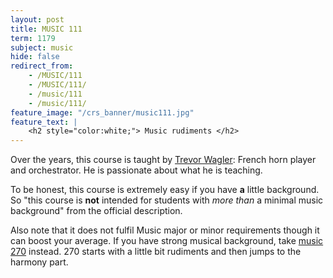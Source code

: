 ```yaml
---
layout: post
title: MUSIC 111
term: 1179
subject: music
hide: false
redirect_from:
    - /MUSIC/111
    - /MUSIC/111/
    - /music/111
    - /music/111/
feature_image: "/crs_banner/music111.jpg"
feature_text: |
    <h2 style="color:white;"> Music rudiments </h2>
---
```


Over the years, this course is taught by [Trevor Wagler](https://www.trevorwagler.com/): French horn player and orchestrator. He is passionate about what he is teaching.

To be honest, this course is extremely easy if you have **a** little background. So "this course is **not** intended for students with *more than* a minimal music background" from the official description.

Also note that it does not fulfil Music major or minor requirements though it can boost your average. If you have strong musical background, take [music 270](/music/270) instead. 270 starts with a little bit rudiments and then jumps to the harmony part.
